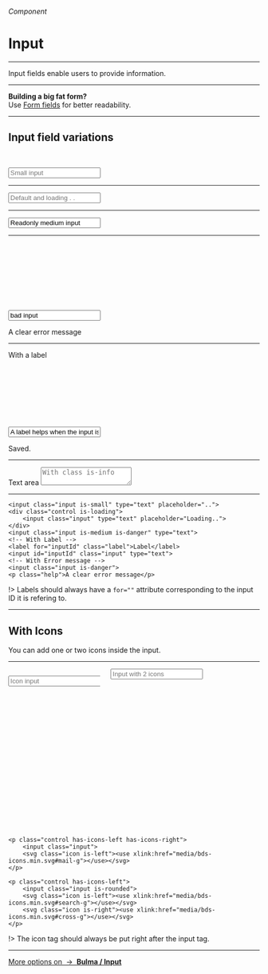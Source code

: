<h6 class="is-uppercase has-text-grey has-text-weight-medium is-size-6 is-size-7-mobile">Component</h6>
<h1 class="title is-family-secondary is-size-2-mobile">Input</h1>
<hr class="is-visible is-size-3">
<p class="is-size-4 has-text-dark">
    <span class="has-text-weight-semibold">Input fields</span> enable users to provide information.
</p>
<hr class="is-visible is-size-3">

<div class="message is-info">
    <strong>Building a big fat form?</strong><br>Use <a href="#/form" class="is-underlined">Form fields</a> for better readability.
</div>

<hr class="is-size-4">

<h2 class="title"><span class="is-size-smaller">Input field variations</span></h2>

<br><form class="box is-raised is-large is-marginless is-radiusless-b" spellcheck="false">
    <input class="input is-small" type="tel" placeholder="Small input">
    <hr class="is-size-7">
    <div class="control is-loading is-primary">
        <input class="input" type="tel" placeholder="Default and loading . .">
    </div>
    <hr class="is-size-7">
    <input class="input is-medium" type="email" placeholder="Readonly medium input" value="Readonly medium input" readonly>
    <hr class="is-size-7">
    <div class="control has-icons-right is-danger">
        <input class="input is-danger" placeholder="With class is-danger" value="bad input">
        <svg class="icon is-right has-fill-danger"><use xlink:href="media/bds-icons.min.svg#warning-bold-g"></use></svg>
    </div>
    <p class="help">A clear error message</p>
    <hr class="is-size-7">
    <label for="defaultfield" class="label">With a label</label>
    <div class="control has-icons-right">
        <input id="defaultfield" class="input is-success" type="email" value="A label helps when the input is filled" placeholder="Placeholder is used to give exemples.">
        <svg class="icon is-right has-fill-success-light"><use xlink:href="media/bds-icons.min.svg#check-bold-g"></use></svg>
    </div>
    <p class="help has-text-success-dark">Saved.</p>
    <hr class="is-size-7">
    <label for="tafield" class="label">Text area</label>
    <textarea id="tafield" class="textarea is-info" rows="2" placeholder="With class is-info"></textarea>
</form>
<hr class="is-marginless is-visible">

    <input class="input is-small" type="text" placeholder="..">
    <div class="control is-loading">
        <input class="input" type="text" placeholder="Loading..">
    </div>
    <input class="input is-medium is-danger" type="text">
    <!-- With Label -->
    <label for="inputId" class="label">Label</label>
    <input id="inputId" class="input" type="text">
    <!-- With Error message -->
    <input class="input is-danger">
    <p class="help">A clear error message</p>
!> Labels should always have a `for=""` attribute corresponding to the input ID it is refering to.

<hr class="is-visible is-size-1">

<h2 class="title"><span class="is-size-smaller">With Icons</span></h2>

You can add one or two icons inside the input.

<hr>

<div class="box is-raised is-large is-marginless is-radiusless-b">
    <div class="columns is-variable is-5">
        <div class="column is-6">
            <p class="control has-icons-left">
                <input class="input"placeholder="Icon input">
                <svg class="icon is-left"><use xlink:href="media/bds-icons.min.svg#mail-g"></use></svg>
            </p>
        </div>
        <div class="column is-6">
            <div class="control has-icons-left has-icons-right">
                <input class="input is-rounded" type="tel" placeholder="Input with 2 icons">
                <svg class="icon is-left"><use xlink:href="media/bds-icons.min.svg#search-g"></use></svg>
                <svg class="icon is-right has-fill-grey"><use xlink:href="media/bds-icons.min.svg#cross-g"></use></svg>
            </div>
        </div>
    </div>
</div>

    <p class="control has-icons-left has-icons-right">
        <input class="input">
        <svg class="icon is-left"><use xlink:href="media/bds-icons.min.svg#mail-g"></use></svg>
    </p>

    <p class="control has-icons-left">
        <input class="input is-rounded">
        <svg class="icon is-left"><use xlink:href="media/bds-icons.min.svg#search-g"></use></svg>
        <svg class="icon is-right"><use xlink:href="media/bds-icons.min.svg#cross-g"></use></svg>
    </p>
!> The icon tag should always be put right after the input tag.
<hr>

<a class="message is-info is-block" href="https://bulma.io/documentation/form/input/" target="blank">
    More options on &nbsp;→&nbsp; <strong class="is-link is-underlined">Bulma / Input</strong>
</a>